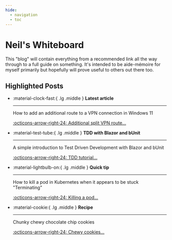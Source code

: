 ```yaml
---
hide:
  - navigation
  - toc
---
```


# Neil's Whiteboard

This "blog" will contain everything from a recommended link all the way through to a full guide on something. It's intended to be aide-mémoire for myself primarily but hopefully will prove useful to others out there too.

## Highlighted Posts

<div class="grid cards" markdown>

-   :material-clock-fast:{ .lg .middle } __Latest article__

    ---

    How to add an additional route to a VPN connection in Windows 11

    [:octicons-arrow-right-24: Additional split VPN route...](blog/posts/2024-11-30-Add-route-for-split-VPN.md)

-   :material-test-tube:{ .lg .middle } __TDD with Blazor and bUnit__

    ---

    A simple introduction to Test Driven Development with Blazor and bUnit

    [:octicons-arrow-right-24: TDD tutorial...](blog/posts/2022-12-29-Test-Driven-Development-with-csharp-part-1-introduction-and-setup.md)

-   :material-lightbulb-on:{ .lg .middle } __Quick tip__

    ---

    How to kill a pod in Kubernetes when it appears to be stuck "Terminating"

    [:octicons-arrow-right-24: Killing a pod...](blog/posts/2020-11-30-Forcibly-terminating-a-Kubernetes-pod.md)

-   :material-cookie:{ .lg .middle } __Recipe__

    ---

    Chunky chewy chocolate chip cookies

    [:octicons-arrow-right-24: Chewy cookies...](Recipes/Chunky-chewy-chocolate-chip-cookies.md)

</div>